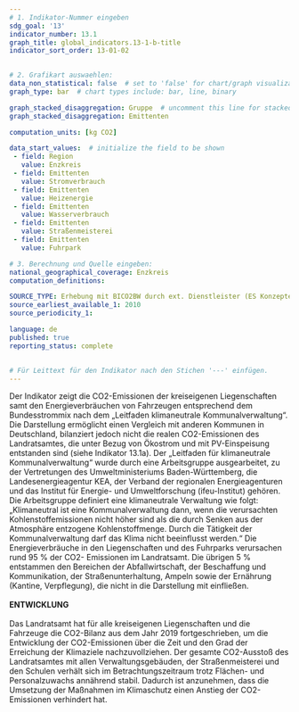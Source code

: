 ```yaml
---
# 1. Indikator-Nummer eingeben 
sdg_goal: '13' 
indicator_number: 13.1
graph_title: global_indicators.13-1-b-title
indicator_sort_order: 13-01-02

 
# 2. Grafikart auswaehlen: 
data_non_statistical: false  # set to 'false' for chart/graph visualization 
graph_type: bar  # chart types include: bar, line, binary 

graph_stacked_disaggregation: Gruppe  # uncomment this line for stacked bars. eplace 'Geschlecht' with the field of aggregation. 
graph_stacked_disaggregation: Emittenten  

computation_units: [kg CO2]

data_start_values:  # initialize the field to be shown  
 - field: Region
   value: Enzkreis
 - field: Emittenten
   value: Stromverbrauch
 - field: Emittenten
   value: Heizenergie
 - field: Emittenten
   value: Wasserverbrauch
 - field: Emittenten
   value: Straßenmeisterei
 - field: Emittenten
   value: Fuhrpark

# 3. Berechnung und Quelle eingeben: 
national_geographical_coverage: Enzkreis
computation_definitions: 

SOURCE_TYPE: Erhebung mit BICO2BW durch ext. Dienstleister (ES Konzepte)
source_earliest_available_1: 2010
source_periodicity_1: 

language: de   
published: true 
reporting_status: complete
 
 
# Für Leittext für den Indikator nach den Stichen '---' einfügen. 
---
```

Der Indikator zeigt die CO2-Emissionen der kreiseigenen Liegenschaften samt den Energieverbräuchen von Fahrzeugen entsprechend dem Bundesstrommix nach dem „Leitfaden klimaneutrale Kommunalverwaltung“. Die Darstellung ermöglicht einen Vergleich mit anderen Kommunen in Deutschland, bilanziert jedoch nicht die realen CO2-Emissionen des Landratsamtes, die unter Bezug von Ökostrom und mit PV-Einspeisung entstanden sind (siehe Indikator 13.1a). Der „Leitfaden für klimaneutrale Kommunalverwaltung“ wurde durch eine Arbeitsgruppe ausgearbeitet, zu der Vertretungen des Umweltministeriums Baden-Württemberg, die Landesenergieagentur KEA, der Verband der regionalen Energieagenturen und das Institut für Energie- und Umweltforschung (ifeu-Institut) gehören. <br>
Die Arbeitsgruppe definiert eine klimaneutrale Verwaltung wie folgt: „Klimaneutral ist eine Kommunalverwaltung dann, wenn die verursachten Kohlenstoffemissionen nicht höher sind als die durch Senken aus der Atmosphäre entzogene Kohlenstoffmenge. Durch die Tätigkeit der Kommunalverwaltung darf das Klima nicht beeinflusst werden.“ Die Energieverbräuche in den Liegenschaften und des Fuhrparks verursachen rund 95 % der CO2- Emissionen im Landratsamt. Die übrigen 5 % entstammen den Bereichen der Abfallwirtschaft, der Beschaffung und Kommunikation, der Straßenunterhaltung, Ampeln sowie der Ernährung (Kantine, Verpflegung), die nicht in die Darstellung mit einfließen. <br>
<br>
**ENTWICKLUNG** <br>
<br>
Das Landratsamt hat für alle kreiseigenen Liegenschaften und die Fahrzeuge die CO2-Bilanz aus dem Jahr 2019 fortgeschrieben, um die Entwicklung der CO2-Emissionen über die Zeit und den Grad der Erreichung der Klimaziele nachzuvollziehen. Der gesamte CO2-Ausstoß des Landratsamtes mit allen Verwaltungsgebäuden, der Straßenmeisterei und den Schulen verhält sich im Betrachtungszeitraum trotz Flächen- und Personalzuwachs annährend stabil. Dadurch ist anzunehmen, dass die Umsetzung der Maßnahmen im Klimaschutz einen Anstieg der CO2-Emissionen verhindert hat.
